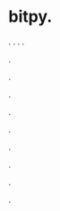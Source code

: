 # bitpy.
.
.
.
.












.






















































.
























.



























.

















































































.































































.































































































.















.












.
